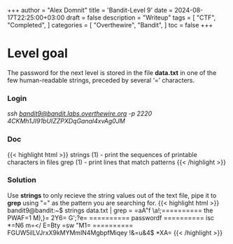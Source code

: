 +++
author = "Alex Domnit"
title = 'Bandit-Level 9'
date = 2024-08-17T22:25:00+03:00
draft = false
description = "Writeup"
tags = [
    "CTF",
    "Completed",
]
categories = [
    "Overthewire",
    "Bandit",
]
toc = false
+++

# Level goal
The password for the next level is stored in the file **data.txt** in one of the few human-readable strings, preceded by several ‘=’ characters.

### Login
*ssh bandit9@bandit.labs.overthewire.org -p 2220*\
*4CKMh1JI91bUIZZPXDqGanal4xvAg0JM*

### Doc
{{< highlight html >}}
strings (1)          - print the sequences of printable characters in files
grep (1)             - print lines that match patterns
{{< /highlight >}}

### Solution
Use **strings** to only recieve the string values out of the text file, pipe it to **grep** using "=" as the pattern you are searching for.
{{< highlight html >}}
bandit9@bandit:~$ strings data.txt | grep =
=aA"f
\a!;========== the
PWAF=1
	 M),\}=
2Y6=
G';?e=
========== passwordf
========== isc
*=N6
m=</
E=Bty
=sw	
"M1=
========== FGUW5ilLVJrxX9kMYMmlN4MgbpfMiqey
!&=u&4$
*XA=
{{< /highlight >}}
